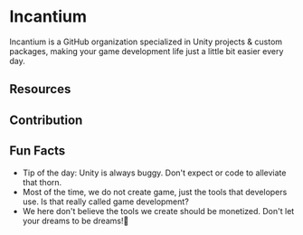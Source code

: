 # Incantium

Incantium is a GitHub organization specialized in Unity projects & custom packages, making your game development life just a little bit easier every day.

## Resources



## Contribution



## Fun Facts

- Tip of the day: Unity is always buggy. Don't expect or code to alleviate that thorn.
- Most of the time, we do not create game, just the tools that developers use. Is that really called game development?
- We here don't believe the tools we create should be monetized. Don't let your dreams to be dreams!🌈
